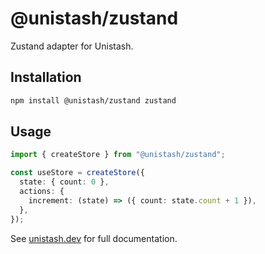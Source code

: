 # @unistash/zustand

Zustand adapter for Unistash.

## Installation

```bash
npm install @unistash/zustand zustand
```

## Usage

```typescript
import { createStore } from "@unistash/zustand";

const useStore = createStore({
  state: { count: 0 },
  actions: {
    increment: (state) => ({ count: state.count + 1 }),
  },
});
```

See [unistash.dev](https://unistash-seven.vercel.app/docs/adapter/zustand) for full documentation.
